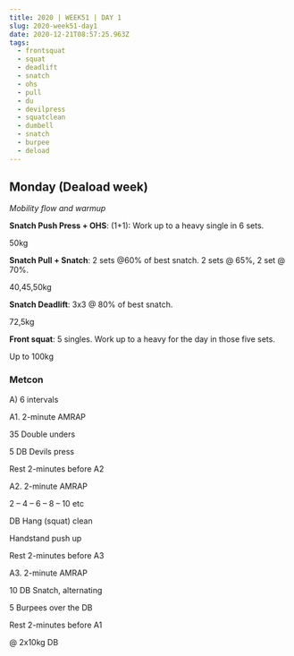 ```yaml
---
title: 2020 | WEEK51 | DAY 1
slug: 2020-week51-day1
date: 2020-12-21T08:57:25.963Z
tags:
  - frontsquat
  - squat
  - deadlift
  - snatch
  - ohs
  - pull
  - du
  - devilpress
  - squatclean
  - dumbell
  - snatch
  - burpee
  - deload
---
```

## Monday (Deaload week)

*Mobility flow and warmup*

**Snatch Push Press + OHS**: (1+1): Work up to a heavy single in 6 sets.

50kg

**Snatch Pull + Snatch**: 2 sets @60% of best snatch. 2 sets @ 65%, 2 set @ 70%.

40,45,50kg

**Snatch Deadlift**: 3x3 @ 80% of best snatch.

72,5kg

**Front squat**: 5 singles. Work up to a heavy for the day in those five sets.

Up to 100kg

### Metcon

A) 6 intervals

A1. 2-minute AMRAP

35 Double unders

5 DB Devils press

Rest 2-minutes before A2

A2. 2-minute AMRAP

2 – 4 – 6 – 8 – 10 etc

DB Hang (squat) clean

Handstand push up

Rest 2-minutes before A3

A3. 2-minute AMRAP

10 DB Snatch, alternating

5 Burpees over the DB

Rest 2-minutes before A1

@ 2x10kg DB